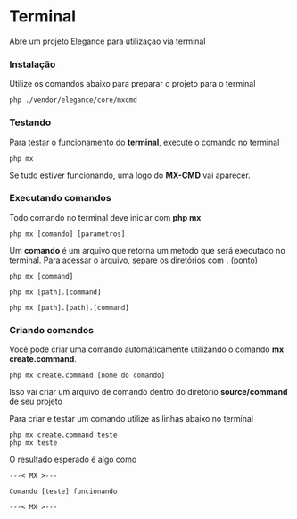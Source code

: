 # Terminal
Abre um projeto Elegance para utilizaçao via terminal

### Instalação
Utilize os comandos abaixo para preparar o projeto para o terminal

    php ./vendor/elegance/core/mxcmd

### Testando

Para testar o funcionamento do **terminal**, execute o comando no terminal

    php mx

Se tudo estiver funcionando, uma logo do **MX-CMD** vai aparecer.

### Executando comandos

Todo comando no terminal deve iniciar com **php mx**

    php mx [comando] [parametros]

Um **comando** é um arquivo que retorna um metodo que será executado no terminal. 
Para acessar o arquivo, separe os diretórios com **.** (ponto)

    php mx [command]

    php mx [path].[command]

    php mx [path].[path].[command]

### Criando comandos

Você pode criar uma comando automáticamente utilizando o comando **mx create.command**.

    php mx create.command [nome do comando]

Isso vai criar um arquivo de comando dentro do diretório **source/command** de seu projeto

Para criar e testar um comando utilize as linhas abaixo no terminal

    php mx create.command teste
    php mx teste

O resultado esperado é algo como

    ---< MX >---

    Comando [teste] funcionando

    ---< MX >---
